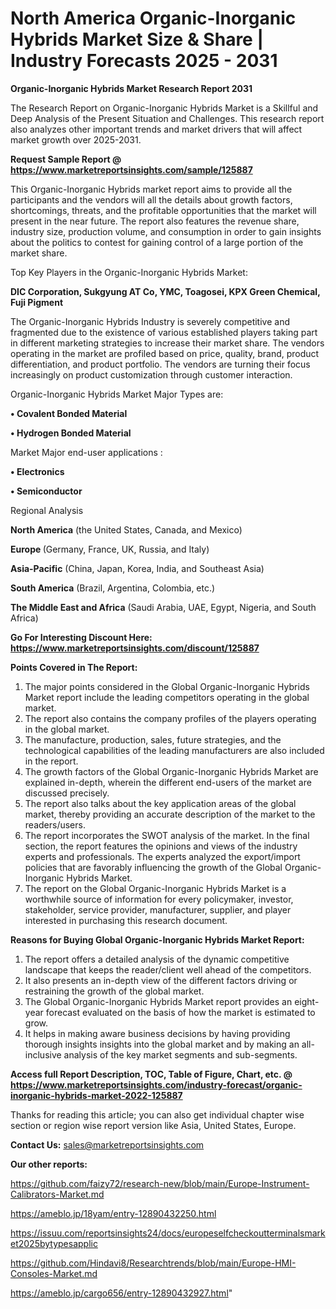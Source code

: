 # North America Organic-Inorganic Hybrids Market Size & Share | Industry Forecasts 2025 - 2031

<strong>Organic-Inorganic Hybrids Market Research Report 2031</strong>

The Research Report on Organic-Inorganic Hybrids Market is a Skillful and Deep Analysis of the Present Situation and Challenges. This research report also analyzes other important trends and market drivers that will affect market growth over 2025-2031.

<strong>Request Sample Report @ <a href=https://www.marketreportsinsights.com/sample/125887>https://www.marketreportsinsights.com/sample/125887</a></strong>

This Organic-Inorganic Hybrids market report aims to provide all the participants and the vendors will all the details about growth factors, shortcomings, threats, and the profitable opportunities that the market will present in the near future. The report also features the revenue share, industry size, production volume, and consumption in order to gain insights about the politics to contest for gaining control of a large portion of the market share.

Top Key Players in the Organic-Inorganic Hybrids Market:

<strong>DIC Corporation, Sukgyung AT Co, YMC, Toagosei, KPX Green Chemical, Fuji Pigment</strong>

The Organic-Inorganic Hybrids Industry is severely competitive and fragmented due to the existence of various established players taking part in different marketing strategies to increase their market share. The vendors operating in the market are profiled based on price, quality, brand, product differentiation, and product portfolio. The vendors are turning their focus increasingly on product customization through customer interaction.

Organic-Inorganic Hybrids Market Major Types are:

<strong>• Covalent Bonded Material

• Hydrogen Bonded Material</strong>

Market Major end-user applications :

<strong>• Electronics

• Semiconductor</strong>

Regional Analysis

</u><strong><b>North America</b></strong> (the United States, Canada, and Mexico)

<strong><b>Europe </b></strong>(Germany, France, UK, Russia, and Italy)

<strong><b>Asia-Pacific</b></strong> (China, Japan, Korea, India, and Southeast Asia)

<strong><b>South America</b></strong> (Brazil, Argentina, Colombia, etc.)

<strong><b>The Middle East and Africa</b></strong> (Saudi Arabia, UAE, Egypt, Nigeria, and South Africa)

<strong>Go For Interesting Discount Here: <a href=https://www.marketreportsinsights.com/discount/125887>https://www.marketreportsinsights.com/discount/125887</a></strong>

<strong>Points Covered in The Report:</strong>
<ol>
  <li>The major points considered in the Global Organic-Inorganic Hybrids Market report include the leading competitors operating in the global market.</li>
  <li>The report also contains the company profiles of the players operating in the global market.</li>
  <li>The manufacture, production, sales, future strategies, and the technological capabilities of the leading manufacturers are also included in the report.</li>
  <li>The growth factors of the Global Organic-Inorganic Hybrids Market are explained in-depth, wherein the different end-users of the market are discussed precisely.</li>
  <li>The report also talks about the key application areas of the global market, thereby providing an accurate description of the market to the readers/users.</li>
  <li>The report incorporates the SWOT analysis of the market. In the final section, the report features the opinions and views of the industry experts and professionals. The experts analyzed the export/import policies that are favorably influencing the growth of the Global Organic-Inorganic Hybrids Market.</li>
  <li>The report on the Global Organic-Inorganic Hybrids Market is a worthwhile source of information for every policymaker, investor, stakeholder, service provider, manufacturer, supplier, and player interested in purchasing this research document.</li>
</ol>
<strong>Reasons for Buying Global Organic-Inorganic Hybrids Market Report:</strong>

<ol>
  <li>The report offers a detailed analysis of the dynamic competitive landscape that keeps the reader/client well ahead of the competitors.</li>
  <li>It also presents an in-depth view of the different factors driving or restraining the growth of the global market.</li>
  <li>The Global Organic-Inorganic Hybrids Market report provides an eight-year forecast evaluated on the basis of how the market is estimated to grow.</li>
  <li>It helps in making aware business decisions by having providing thorough insights insights into the global market and by making an all-inclusive analysis of the key market segments and sub-segments.</li>
</ol>
<strong>Access full Report Description, TOC, Table of Figure, Chart, etc. @ <a href=https://www.marketreportsinsights.com/industry-forecast/organic-inorganic-hybrids-market-2022-125887>https://www.marketreportsinsights.com/industry-forecast/organic-inorganic-hybrids-market-2022-125887</a></strong>


Thanks for reading this article; you can also get individual chapter wise section or region wise report version like Asia, United States, Europe.

<strong>Contact Us:</strong>
sales@marketreportsinsights.com

<strong>Our other reports:</strong>

<a href=https://github.com/faizy72/research-new/blob/main/Europe-Instrument-Calibrators-Market.md>https://github.com/faizy72/research-new/blob/main/Europe-Instrument-Calibrators-Market.md</a>

<a href=https://ameblo.jp/18yam/entry-12890432250.html>https://ameblo.jp/18yam/entry-12890432250.html</a>

<a href=https://issuu.com/reportsinsights24/docs/europeselfcheckoutterminalsmarket2025bytypesapplic>https://issuu.com/reportsinsights24/docs/europeselfcheckoutterminalsmarket2025bytypesapplic</a>

<a href=https://github.com/Hindavi8/Researchtrends/blob/main/Europe-HMI-Consoles-Market.md>https://github.com/Hindavi8/Researchtrends/blob/main/Europe-HMI-Consoles-Market.md</a>

<a href=https://ameblo.jp/cargo656/entry-12890432927.html>https://ameblo.jp/cargo656/entry-12890432927.html</a>"
